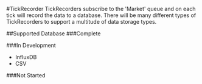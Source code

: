 #TickRecorder
TickRecorders subscribe to the 'Market' queue and on each tick will record the data to a database. There will be many different types of TickRecorders to support a multitude of data storage types.

##Supported Database
###Complete

###In Development
- InfluxDB
- CSV

###Not Started
